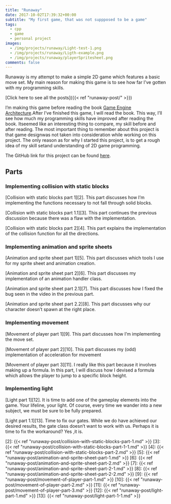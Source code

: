 ```yaml
---
title: "Runaway"
date: 2017-10-02T17:39:32+00:00
subtitle: "My first game, that was not suppposed to be a game"
tags: 
  - cpp
  - game
  - personal project
images: 
  - /img/projects/runaway/Light-test-1.png
  - /img/projects/runaway/Ligth-example.png
  - /img/projects/runaway/playerSpritesheet.png
comments: false
---
```


Runaway is my attempt to make a simple 2D game which features a basic move set. My main reason for making this game is to see how far I&#8217;ve gotten with my programming skills.

[Click here to see all the posts]({{< ref "runaway-post/" >}})

I&#8217;m making this game before reading the book <a href="http://www.gameenginebook.com/" target="_blank" rel="noopener">Game Engine Architecture</a>.After I&#8217;ve finished this game, I will read the book. This way, I&#8217;ll see how much my programming skills have improved after reading the book. Itseemed like an interesting thing to compare, my skill before and after reading. The most important thing to remember about this project is that game designwas not taken into consideration while working on this project. The only reason as for why I started this project, is to get a rough idea of my skill setand understanding of 2D game programming.

The GitHub link for this project can be found [here][1].

## Parts

### Implementing collision with static blocks

[Collision with static blocks part 1][2]. This part discusses how I&#8217;m implementing the functions necessary to not fall through solid blocks.
  
[Collision with static blocks part 1.1][3]. This part continues the previous discussion because there was a flaw with the implementation.
  
[Collision with static blocks part 2][4]. This part explains the implementation of the collision function for all the directions.

### Implementing animation and sprite sheets

[Animation and sprite sheet part 1][5]. This part discusses which tools I use for my sprite sheet and animation creation.
  
[Animation and sprite sheet part 2][6]. This part discusses my implementation of an animation handler class.
  
[Animation and sprite sheet part 2.1][7]. This part discusses how I fixed the bug seen in the video in the previous part.
  
[Animation and sprite sheet part 2.2][8]. This part discusses why our character doesn&#8217;t spawn at the right place.

### Implementing movement

[Movement of player part 1][9]. This part discusses how I&#8217;m implementing the move set.
  
[Movement of player part 2][10]. This part discusses my (odd) implementation of acceleration for movement
  
[Movement of player part 3][11]. I really like this part because it involves making up a formula. In this part, I will discuss how I devised a formula which allows the player to jump to a specific block height.

### Implementing light

[Light part 1][12]. It is time to add one of the gameplay elements into the game. Your lifeline, your light. Of course, every time we wander into a new subject, we must be sure to be fully prepared.
  
[Light part 1.1][13]. Time to fix our gates. While we do have achieved our desired results, the gate class doesn&#8217;t want to work with us. Perhaps it is time to fix the workaround? Yes ,it is.

 [1]: https://github.com/antjowie/Runaway
 [2]:  {{< ref "runaway-post/collision-with-static-blocks-part-1.md" >}}
 [3]:  {{< ref "runaway-post/collision-with-static-blocks-part-1-1.md" >}}
 [4]:  {{< ref "runaway-post/collision-with-static-blocks-part-2.md" >}}
 [5]:  {{< ref "runaway-post/animation-and-sprite-sheet-part-1.md" >}}
 [6]:  {{< ref "runaway-post/animation-and-sprite-sheet-part-2.md" >}}
 [7]:  {{< ref "runaway-post/animation-and-sprite-sheet-part-2-1.md" >}}
 [8]:  {{< ref "runaway-post/animation-and-sprite-sheet-part-2-2.md" >}}
 [9]:  {{< ref "runaway-post/movement-of-player-part-1.md" >}}
 [10]: {{< ref "runaway-post/movement-of-player-part-2.md" >}}
 [11]: {{< ref "runaway-post/movement-of-player-part-3.md" >}}
 [12]: {{< ref "runaway-post/light-part-1.md" >}}
 [13]: {{< ref "runaway-post/light-part-1-1.md" >}}